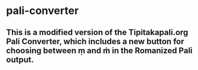 # pali-converter

## This is a modified version of the Tipitakapali.org Pali Converter, which includes a new button for choosing between ṃ and ṁ in the Romanized Pali output.
